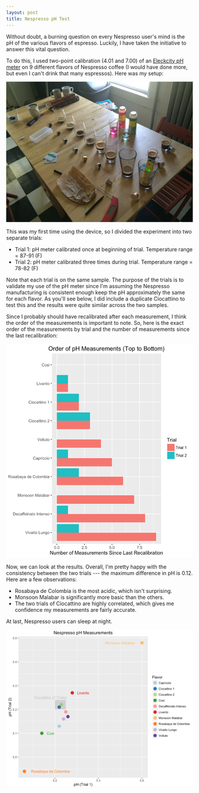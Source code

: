 ```yaml
---
layout: post
title: Nespresso pH Test
---
```


Without doubt, a burning question on every Nespresso user's mind is the pH of the various flavors of espresso. Luckily, I have taken the initiative to answer this vital question.

To do this, I used two-point calibration (4.01 and 7.00) of an [Eleckcity pH meter](https://www.amazon.com/gp/product/B00FJFEB2O/ref=oh_aui_detailpage_o09_s00?ie=UTF8&psc=1) on 9 different flavors of Nespresso coffee (I would have done more, but even I can't drink that many espressos). Here was my setup:

![Setup](\img\2016-10-09-nespresso\setup.jpg)

This was my first time using the device, so I divided the experiment into two separate trials:

*	Trial 1: pH meter calibrated once at beginning of trial. Temperature range = 87-91 (F)
*	Trial 2: pH meter calibrated three times during trial. Temperature range = 78-82 (F)

Note that each trial is on the same sample. The purpose of the trials is to validate my use of the pH meter since I'm assuming the Nespresso manufacturing is consistent enough keep the pH approximately the same for each flavor. As you'll see below, I did include a duplicate Ciocattino to test this and the results were quite similar across the two samples.

Since I probably should have recalibrated after each measurement, I think the order of the measurements is important to note. So, here is the exact order of the measurements by trial and the number of measurements since the last recalibration:

![Scatter](\img\2016-10-09-nespresso\bar_chart.png)

Now, we can look at the results. Overall, I'm pretty happy with the consistency between the two trials --- the maximum difference in pH is 0.12. Here are a few observations:
*	Rosabaya de Colombia is the most acidic, which isn't surprising.
*	Monsoon Malabar is significantly more basic than the others.
*	The two trials of Ciocattino are highly correlated, which gives me confidence my measurements are fairly accurate.

At last, Nespresso users can sleep at night.

![Scatter](\img\2016-10-09-nespresso\pH_scatter.png)



